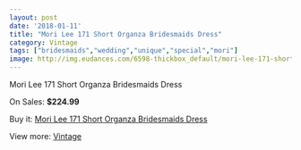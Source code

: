 ```yaml
---
layout: post
date: '2018-01-11'
title: "Mori Lee 171 Short Organza Bridesmaids Dress"
category: Vintage
tags: ["bridesmaids","wedding","unique","special","mori"]
image: http://img.eudances.com/6598-thickbox_default/mori-lee-171-short-organza-bridesmaids-dress.jpg
---
```

Mori Lee 171 Short Organza Bridesmaids Dress

On Sales: **$224.99**
<a href="https://www.eudances.com/en/vintage/2421-mori-lee-171-short-organza-bridesmaids-dress.html"><amp-img layout="responsive" width="600" height="600" src="//img.eudances.com/6598-thickbox_default/mori-lee-171-short-organza-bridesmaids-dress.jpg" alt="Mori Lee 171 Short Organza Bridesmaids Dress 0" /></a>

Buy it: [Mori Lee 171 Short Organza Bridesmaids Dress](https://www.eudances.com/en/vintage/2421-mori-lee-171-short-organza-bridesmaids-dress.html "Mori Lee 171 Short Organza Bridesmaids Dress")

View more: [Vintage](https://www.eudances.com/en/29-vintage "Vintage")